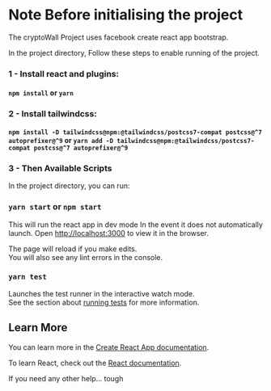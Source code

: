 # Note Before initialising the project

The cryptoWall Project uses facebook create react app bootstrap. 

In the project directory, Follow these steps to enable running of the project.

### 1 - Install react and plugins:

#### `npm install` or `yarn`

### 2 - Install tailwindcss:

#### `npm install -D tailwindcss@npm:@tailwindcss/postcss7-compat postcss@^7 autoprefixer@^9` or `yarn add -D tailwindcss@npm:@tailwindcss/postcss7-compat postcss@^7 autoprefixer@^9`

### 3 - Then Available Scripts

In the project directory, you can run:

### `yarn start` or `npm start`

This will run the react app in dev mode
In the event it does not automatically launch. Open [http://localhost:3000](http://localhost:3000) to view it in the browser.

The page will reload if you make edits.\
You will also see any lint errors in the console.

### `yarn test`

Launches the test runner in the interactive watch mode.\
See the section about [running tests](https://facebook.github.io/create-react-app/docs/running-tests) for more information.

## Learn More

You can learn more in the [Create React App documentation](https://facebook.github.io/create-react-app/docs/getting-started).

To learn React, check out the [React documentation](https://reactjs.org/).

If you need any other help... tough